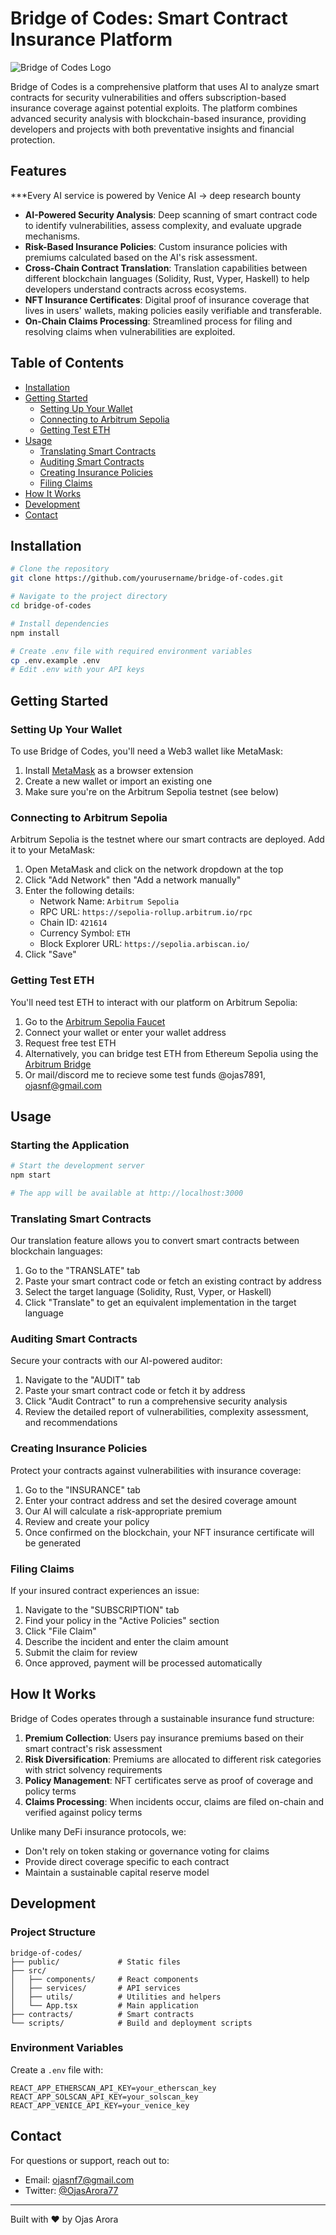 # Bridge of Codes: Smart Contract Insurance Platform

![Bridge of Codes Logo](https://github.com/ojasarora77/VeniceBreach/blob/master/public/bridge_of_codes_logo.png)

Bridge of Codes is a comprehensive platform that uses AI to analyze smart contracts for security vulnerabilities and offers subscription-based insurance coverage against potential exploits. The platform combines advanced security analysis with blockchain-based insurance, providing developers and projects with both preventative insights and financial protection.

## Features
***Every AI service is powered by Venice AI -> deep research bounty
- **AI-Powered Security Analysis**: Deep scanning of smart contract code to identify vulnerabilities, assess complexity, and evaluate upgrade mechanisms.
- **Risk-Based Insurance Policies**: Custom insurance policies with premiums calculated based on the AI's risk assessment.
- **Cross-Chain Contract Translation**: Translation capabilities between different blockchain languages (Solidity, Rust, Vyper, Haskell) to help developers understand contracts across ecosystems.
- **NFT Insurance Certificates**: Digital proof of insurance coverage that lives in users' wallets, making policies easily verifiable and transferable.
- **On-Chain Claims Processing**: Streamlined process for filing and resolving claims when vulnerabilities are exploited.

## Table of Contents

- [Installation](#installation)
- [Getting Started](#getting-started)
  - [Setting Up Your Wallet](#setting-up-your-wallet)
  - [Connecting to Arbitrum Sepolia](#connecting-to-arbitrum-sepolia)
  - [Getting Test ETH](#getting-test-eth)
- [Usage](#usage)
  - [Translating Smart Contracts](#translating-smart-contracts)
  - [Auditing Smart Contracts](#auditing-smart-contracts)
  - [Creating Insurance Policies](#creating-insurance-policies)
  - [Filing Claims](#filing-claims)
- [How It Works](#how-it-works)
- [Development](#development)
- [Contact](#contact)

## Installation

```bash
# Clone the repository
git clone https://github.com/yourusername/bridge-of-codes.git

# Navigate to the project directory
cd bridge-of-codes

# Install dependencies
npm install

# Create .env file with required environment variables
cp .env.example .env
# Edit .env with your API keys
```

## Getting Started

### Setting Up Your Wallet

To use Bridge of Codes, you'll need a Web3 wallet like MetaMask:

1. Install [MetaMask](https://metamask.io/) as a browser extension
2. Create a new wallet or import an existing one
3. Make sure you're on the Arbitrum Sepolia testnet (see below)

### Connecting to Arbitrum Sepolia

Arbitrum Sepolia is the testnet where our smart contracts are deployed. Add it to your MetaMask:

1. Open MetaMask and click on the network dropdown at the top
2. Click "Add Network" then "Add a network manually"
3. Enter the following details:
   - Network Name: `Arbitrum Sepolia`
   - RPC URL: `https://sepolia-rollup.arbitrum.io/rpc`
   - Chain ID: `421614`
   - Currency Symbol: `ETH`
   - Block Explorer URL: `https://sepolia.arbiscan.io/`
4. Click "Save"

### Getting Test ETH

You'll need test ETH to interact with our platform on Arbitrum Sepolia:

1. Go to the [Arbitrum Sepolia Faucet](https://www.alchemy.com/faucets/arbitrum-sepolia)
2. Connect your wallet or enter your wallet address
3. Request free test ETH
4. Alternatively, you can bridge test ETH from Ethereum Sepolia using the [Arbitrum Bridge](https://bridge.arbitrum.io/)
5. Or mail/discord me to recieve some test funds @ojas7891, ojasnf@gmail.com 

## Usage

### Starting the Application

```bash
# Start the development server
npm start

# The app will be available at http://localhost:3000
```

### Translating Smart Contracts

Our translation feature allows you to convert smart contracts between blockchain languages:

1. Go to the "TRANSLATE" tab
2. Paste your smart contract code or fetch an existing contract by address
3. Select the target language (Solidity, Rust, Vyper, or Haskell)
4. Click "Translate" to get an equivalent implementation in the target language

### Auditing Smart Contracts

Secure your contracts with our AI-powered auditor:

1. Navigate to the "AUDIT" tab
2. Paste your smart contract code or fetch it by address
3. Click "Audit Contract" to run a comprehensive security analysis
4. Review the detailed report of vulnerabilities, complexity assessment, and recommendations

### Creating Insurance Policies

Protect your contracts against vulnerabilities with insurance coverage:

1. Go to the "INSURANCE" tab
2. Enter your contract address and set the desired coverage amount
3. Our AI will calculate a risk-appropriate premium
4. Review and create your policy
5. Once confirmed on the blockchain, your NFT insurance certificate will be generated

### Filing Claims

If your insured contract experiences an issue:

1. Navigate to the "SUBSCRIPTION" tab
2. Find your policy in the "Active Policies" section
3. Click "File Claim"
4. Describe the incident and enter the claim amount
5. Submit the claim for review
6. Once approved, payment will be processed automatically

## How It Works

Bridge of Codes operates through a sustainable insurance fund structure:

1. **Premium Collection**: Users pay insurance premiums based on their smart contract's risk assessment
2. **Risk Diversification**: Premiums are allocated to different risk categories with strict solvency requirements
3. **Policy Management**: NFT certificates serve as proof of coverage and policy terms
4. **Claims Processing**: When incidents occur, claims are filed on-chain and verified against policy terms

Unlike many DeFi insurance protocols, we:
- Don't rely on token staking or governance voting for claims
- Provide direct coverage specific to each contract
- Maintain a sustainable capital reserve model

## Development

### Project Structure

```
bridge-of-codes/
├── public/             # Static files
├── src/
│   ├── components/     # React components
│   ├── services/       # API services
│   ├── utils/          # Utilities and helpers
│   └── App.tsx         # Main application
├── contracts/          # Smart contracts
└── scripts/            # Build and deployment scripts
```

### Environment Variables

Create a `.env` file with:

```
REACT_APP_ETHERSCAN_API_KEY=your_etherscan_key
REACT_APP_SOLSCAN_API_KEY=your_solscan_key
REACT_APP_VENICE_API_KEY=your_venice_key
```


## Contact

For questions or support, reach out to:
- Email: [ojasnf7@gmail.com](mailto:ojasnf7@gmail.com)
- Twitter: [@OjasArora77](https://x.com/OjasArora77)

---

Built with ❤️ by Ojas Arora
